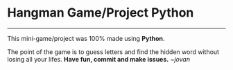 # Hangman Game/Project Python 
***
This mini-game/project was 100% made using **Python**.

The point of the game is to guess letters and find 
the hidden word without losing all your lifes.
**Have fun, commit and make issues.**
*~jovan*